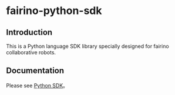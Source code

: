 # fairino-python-sdk 

Introduction
---------------
This is a Python language SDK library specially designed for fairino collaborative robots.

Documentation
----------------
Please see [Python SDK](https://fairino-doc-en.readthedocs.io/latest/SDKManual/python_intro.html)。
